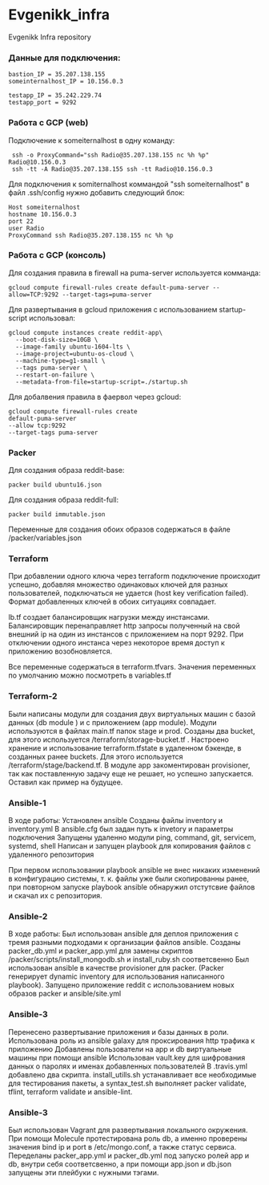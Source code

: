 # Evgenikk_infra
Evgenikk Infra repository

### Данные для подключения:
```
bastion_IP = 35.207.138.155
someinternalhost_IP = 10.156.0.3

testapp_IP = 35.242.229.74 
testapp_port = 9292
```
### Работа с GCP (web)

Подключение к someiternalhost в одну команду:
```
 ssh -o ProxyCommand="ssh Radio@35.207.138.155 nc %h %p" Radio@10.156.0.3
 ssh -tt -A Radio@35.207.138.155 ssh -tt Radio@10.156.0.3
```


Для подключения к somiternalhost коммандой "ssh someiternalhost" в файл .ssh/config нужно добавить следующий блок:
```
Host someiternalhost
hostname 10.156.0.3
port 22
user Radio
ProxyCommand ssh Radio@35.207.138.155 nc %h %p
```
### Работа с GCP (консоль)
Для создания правила в firewall на puma-server  используется комманда:
```
gcloud compute firewall-rules create default-puma-server --allow=TCP:9292 --target-tags=puma-server
```
Для развертывания в gcloud приложения с использованием startup-script использовал:
```
gcloud compute instances create reddit-app\
  --boot-disk-size=10GB \
  --image-family ubuntu-1604-lts \
  --image-project=ubuntu-os-cloud \
  --machine-type=g1-small \
  --tags puma-server \
  --restart-on-failure \
  --metadata-from-file=startup-script=./startup.sh
```

Для добалвения правила в фаервол через  gcloud:
```
gcloud compute firewall-rules create 
default-puma-server 
--allow tcp:9292 
--target-tags puma-server 

```

### Packer
Для создания образа  reddit-base:
```
packer build ubuntu16.json
```
Для создания образа reddit-full:
```
packer build immutable.json
```
Переменные  для создания обоих образов содержаться в файле /packer/variables.json

### Terraform
При добавлении одного ключа через terraform подключение происходит успешно, добавляя множество одинаковых ключей для разных пользователей, подключаться не удается (host key verification failed). Формат добавленных ключей в обоих ситуациях совпадает.


lb.tf создает балансировщик нагрузки между инстансами. Балансировщик  перенаправляет http  запросы полученный на свой внешний ip на один из инстансов с приложением на порт 9292. При отключении одного инстанса через некоторое время доступ к приложению возобновляется.

Все переменные содержаться в  terraform.tfvars. Значения переменных по умолчанию можно посмотреть в  variables.tf


### Terraform-2 

Были написаны модули для создания двух виртуальных машин с базой данных (db module ) и с приложением (app module).
Модули используются в файлах main.tf папок   stage и prod.
Созданы два bucket, для этого используется /terraform/storage-bucket.tf .
Настроено хранение и использование   terraform.tfstate в удаленном бэкенде, в созданных ранее buckets. Для этого используется /terraform/stage/backend.tf.
В модуле app  закоментирован provisioner, так как поставленную задачу еще не решает, но успешно запускается. Оставил как пример на будущее.


### Ansible-1 
В ходе работы:
Установлен ansible
Созданы файлы inventory и inventory.yml
В ansible.cfg был задан путь к  invetory и параметры подключения
Запущены удаленно модули  ping, command, git, servicem, systemd, shell 
Написан и запущен  playbook для копирования файлов с удаленного репозитория


При первом использовании playbook ansible не внес никаких изменений в конфигурацию системы, т. к.  файлы уже были скопированны ранее, при повторном запуске playbook ansible обнаружил отстутсвие файлов и скачал их с репозитория.

### Ansible-2
В ходе работы:
Был использован ansible для деплоя приложения с тремя разными подходами к организации файлов ansible.
Созданы packer_db.yml и packer_app.yml для замены скриптов /packer/scripts/install_mongodb.sh  и install_ruby.sh соответсвенно
Был использован ansible  в качестве provisioner для packer. (Packer генерирует dynamic inventory для использования написанного playbook).
Запущено приложение  reddit с использованием новых образов  packer и  ansible/site.yml

### Ansible-3
Перенесено развертывание приложения и базы данных в роли.
Использована роль из  ansible galaxy для проксирования http  трафика к приложению
Добавлены пользователи на app и db  виртуальные машины при помощи ansible
Использован vault.key для шифрования данных о паролях и именах добавленных пользователей
В .travis.yml добавлено два скрипта. install_utills.sh устанавливает все необходимые для тестирования пакеты, а syntax_test.sh  выполняет packer validate, tflint, terraform validate и ansible-lint.

### Ansible-3
Был использован Vagrant для развертывания локального окружения. 
При помощи Molecule протестирована роль  db, а именно проверены значения  bind ip и port в /etc/mongo.conf, а также статус сервиса.
Переделаны packer_app.yml и packer_db.yml под запуско ролей app и  db, внутри себя соответсвенно, а при помощи app.json и db.json запущены эти плейбуки с нужными тэгами.
